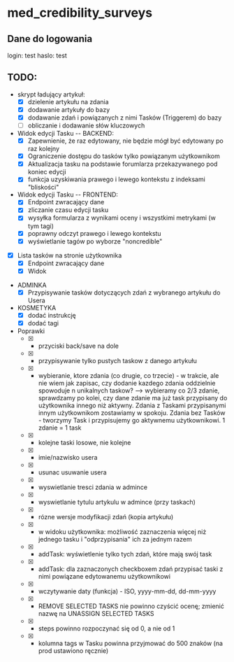 # med_credibility_surveys

## Dane do logowania

login: test
haslo: test

## TODO:
* skrypt ładujący artykuł:
  * [x] dzielenie artykułu na zdania
  * [x] dodawanie artykuły do bazy
  * [x] dodawanie zdań i powiązanych z nimi Tasków (Triggerem) do bazy
  * [ ] obliczanie i dodawanie słów kluczowych
* Widok edycji Tasku
-- BACKEND:
  * [x] Zapewnienie, że raz edytowany, nie będzie mógł być edytowany po raz kolejny
  * [x] Ograniczenie dostępu do tasków tylko powiązanym użytkownikom
  * [x] Aktualizacja tasku na podstawie forumlarza przekazywanego pod koniec edycji
  * [x] funkcja uzyskiwania prawego i lewego kontekstu z indeksami "bliskości"
* Widok edycji Tasku -- FRONTEND:
  * [x] Endpoint zwracający dane
  * [x] zliczanie czasu edycji tasku
  * [x] wysyłka formularza z wynikami oceny i wszystkimi metrykami (w tym tagi)
  * [x] poprawny odczyt prawego i lewego kontekstu
  * [x] wyświetlanie tagów po wyborze "noncredible"
* [x] Lista tasków na stronie użytkownika
  * [x] Endpoint zwracający dane
  * [x] Widok
* ADMINKA
  * [x] Przypisywanie tasków dotyczących zdań z wybranego artykułu do Usera
* KOSMETYKA
  * [x] dodać instrukcję
  * [x] dodać tagi
* Poprawki
    * [x] - przyciski back/save na dole  
    * [x] - przypisywanie tylko pustych taskow z danego artykułu
    * [x] - wybieranie, ktore zdania (co drugie, co trzecie) - w trakcie, ale nie wiem jak zapisac, czy dodanie kazdego zdania oddzielnie spowoduje n unikalnych taskow? --> wybieramy co 2/3 zdanie, sprawdzamy po kolei, czy dane zdanie ma już task przypisany do użytkownika innego niż aktywny. Zdania z Taskami przypisanymi innym użytkownikom zostawiamy w spokoju. Zdania bez Tasków - tworzymy Task i przypisujemy go aktywnemu użytkownikowi. 1 zdanie = 1 task
    * [x] - kolejne taski losowe, nie kolejne
    * [x] - imie/nazwisko usera
    * [x] - usunac usuwanie usera
    * [x] - wyswietlanie tresci zdania w admince
    * [x] - wyswietlanie tytulu artykulu w admince (przy taskach)
    * [x] - rózne wersje modyfikacji zdań (kopia artykułu)
    * [x] - w widoku użytkownika: możliwość zaznaczenia więcej niż jednego tasku i "odprzypisania" ich za jednym razem
    * [x] - addTask: wyświetlenie tylko tych zdań, które mają swój task
    * [x] - addTask: dla zaznaczonych checkboxem zdań przypisać taski z nimi powiązane edytowanemu użytkownikowi
    * [x] - wczytywanie daty (funkcja) - ISO,  yyyy-mm-dd,  dd-mm-yyyy
    * [x] - REMOVE SELECTED TASKS nie powinno czyścić ocenę; zmienić nazwę na UNASSIGN SELECTED TASKS
    * [x] - steps powinno rozpoczynać się od 0, a nie od 1
    * [x] - kolumna tags w Tasku powinna przyjmować do 500 znaków (na prod ustawiono ręcznie)
